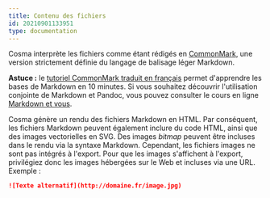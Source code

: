 ```yaml
---
title: Contenu des fichiers
id: 20210901133951
type: documentation
---
```


Cosma interprète les fichiers comme étant rédigés en [CommonMark](https://spec.commonmark.org/0.30/), une version strictement définie du langage de balisage léger Markdown.

**Astuce :** le [tutoriel CommonMark traduit en français](https://www.arthurperret.fr/tutomd/) permet d'apprendre les bases de Markdown en 10 minutes. Si vous souhaitez découvrir l'utilisation conjointe de Markdown et Pandoc, vous pouvez consulter le cours en ligne [Markdown et vous](https://infolit.be/md/).

Cosma génère un rendu des fichiers Markdown en HTML. Par conséquent, les fichiers Markdown peuvent également inclure du code HTML, ainsi que des images vectorielles en SVG. Des images *bitmap* peuvent être incluses dans le rendu via la syntaxe Markdown. Cependant, les fichiers images ne sont pas intégrés à l'export. Pour que les images s'affichent à l'export, privilégiez donc les images hébergées sur le Web et incluses via une URL. Exemple :

```markdown
![Texte alternatif](http://domaine.fr/image.jpg)
```